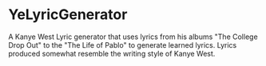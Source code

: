 # YeLyricGenerator

A Kanye West Lyric generator that uses lyrics from his albums "The College Drop Out" to the "The Life of Pablo" to generate learned lyrics. Lyrics produced somewhat resemble the writing style of Kanye West.
